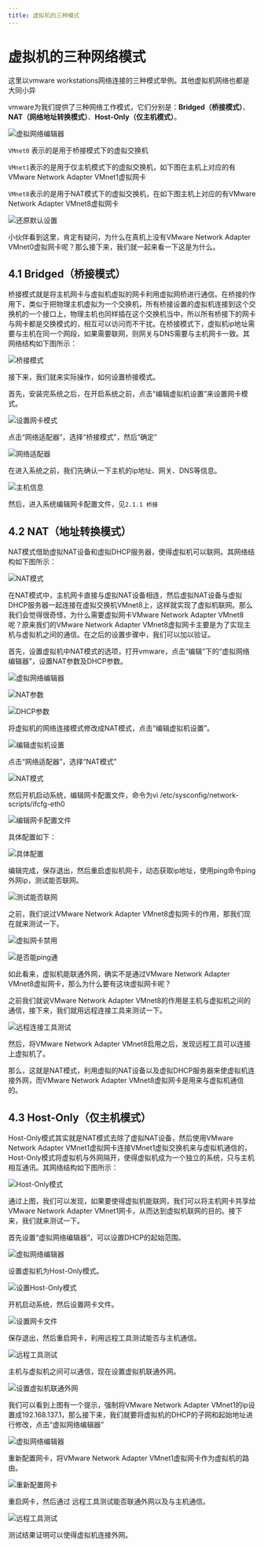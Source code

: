 ```yaml
---
title: 虚拟机的三种模式
---
```


# 虚拟机的三种网络模式

这里以vmware workstations网络连接的三种模式举例。其他虚拟机网络也都是大同小异

vmware为我们提供了三种网络工作模式，它们分别是：**Bridged（桥接模式）**、**NAT（网络地址转换模式）**、**Host-Only（仅主机模式）**。

![虚拟网络编辑器](assets/images/20160408183910724.png)

`VMnet0` 表示的是用于桥接模式下的虚拟交换机

`VMnet1`表示的是用于仅主机模式下的虚拟交换机，如下图在主机上对应的有VMware Network Adapter VMnet1虚拟网卡

`VMnet8`表示的是用于NAT模式下的虚拟交换机，在如下图主机上对应的有VMware Network Adapter VMnet8虚拟网卡

![还原默认设置](assets/images/20160408183938204.png)

小伙伴看到这里，肯定有疑问，为什么在真机上没有VMware Network Adapter VMnet0虚拟网卡呢？那么接下来，我们就一起来看一下这是为什么。

## 4.1 Bridged（桥接模式）

桥接模式就是将主机网卡与虚拟机虚拟的网卡利用虚拟网桥进行通信。在桥接的作用下，类似于把物理主机虚拟为一个交换机，所有桥接设置的虚拟机连接到这个交换机的一个接口上，物理主机也同样插在这个交换机当中，所以所有桥接下的网卡与网卡都是交换模式的，相互可以访问而不干扰。在桥接模式下，虚拟机ip地址需要与主机在同一个网段，如果需要联网，则网关与DNS需要与主机网卡一致。其网络结构如下图所示：

![桥接模式](assets/images/20160408183817187.png)

接下来，我们就来实际操作，如何设置桥接模式。

首先，安装完系统之后，在开启系统之前，点击“编辑虚拟机设置”来设置网卡模式。

![设置网卡模式](assets/images/20160408184030522.png)

点击“网络适配器”，选择“桥接模式”，然后“确定”

![网络适配器](assets/images/20160408184101860.png)

在进入系统之前，我们先确认一下主机的ip地址、网关、DNS等信息。

![主机信息](assets/images/20160408184145064.png)

然后，进入系统编辑网卡配置文件，见`2.1.1 桥接`

## 4.2 NAT（地址转换模式）

NAT模式借助虚拟NAT设备和虚拟DHCP服务器，使得虚拟机可以联网。其网络结构如下图所示：

![NAT模式](assets/images/20160408184441387.png)

在NAT模式中，主机网卡直接与虚拟NAT设备相连，然后虚拟NAT设备与虚拟DHCP服务器一起连接在虚拟交换机VMnet8上，这样就实现了虚拟机联网。那么我们会觉得很奇怪，为什么需要虚拟网卡VMware Network Adapter VMnet8呢？原来我们的VMware Network Adapter VMnet8虚拟网卡主要是为了实现主机与虚拟机之间的通信。在之后的设置步骤中，我们可以加以验证。

首先，设置虚拟机中NAT模式的选项，打开vmware，点击“编辑”下的“虚拟网络编辑器”，设置NAT参数及DHCP参数。

![虚拟网络编辑器](assets/images/20160408184555831.png)

![NAT参数](assets/images/20160408184642498.png)

![DHCP参数](assets/images/20160408184706186.png)

将虚拟机的网络连接模式修改成NAT模式，点击“编辑虚拟机设置”。

![编辑虚拟机设置](assets/images/20160408184745812.png)

点击“网络适配器”，选择“NAT模式”

![NAT模式](assets/images/20160408184826051.png)

然后开机启动系统，编辑网卡配置文件，命令为vi /etc/sysconfig/network-scripts/ifcfg-eth0

![编辑网卡配置文件](assets//images/20160408184901754.png)

具体配置如下：

![具体配置](assets/images/20160408184937473.png)

编辑完成，保存退出，然后重启虚拟机网卡，动态获取ip地址，使用ping命令ping外网ip，测试能否联网。

![测试能否联网](assets/images/20160408185014346.png)

之前，我们说过VMware Network Adapter VMnet8虚拟网卡的作用，那我们现在就来测试一下。

![虚拟网卡禁用](assets/images/20160408185047536.png)

![是否能ping通](assets/images/20160408185114739.png)

如此看来，虚拟机能联通外网，确实不是通过VMware Network Adapter VMnet8虚拟网卡，那么为什么要有这块虚拟网卡呢？

之前我们就说VMware Network Adapter VMnet8的作用是主机与虚拟机之间的通信，接下来，我们就用远程连接工具来测试一下。

![远程连接工具测试](assets/images/20160408185151849.png)

然后，将VMware Network Adapter VMnet8启用之后，发现远程工具可以连接上虚拟机了。

那么，这就是NAT模式，利用虚拟的NAT设备以及虚拟DHCP服务器来使虚拟机连接外网，而VMware Network Adapter VMnet8虚拟网卡是用来与虚拟机通信的。

## 4.3 Host-Only（仅主机模式）

Host-Only模式其实就是NAT模式去除了虚拟NAT设备，然后使用VMware Network Adapter VMnet1虚拟网卡连接VMnet1虚拟交换机来与虚拟机通信的，Host-Only模式将虚拟机与外网隔开，使得虚拟机成为一个独立的系统，只与主机相互通讯。其网络结构如下图所示：

![Host-Only模式](assets/images/20160408185234834.png)

通过上图，我们可以发现，如果要使得虚拟机能联网，我们可以将主机网卡共享给VMware Network Adapter VMnet1网卡，从而达到虚拟机联网的目的。接下来，我们就来测试一下。

首先设置“虚拟网络编辑器”，可以设置DHCP的起始范围。

![虚拟网络编辑器](assets/images/20160408185329865-20221227204301822.png)

设置虚拟机为Host-Only模式。

![设置Host-Only模式](assets/images/20160408185403459.png)

开机启动系统，然后设置网卡文件。

![设置网卡文件](assets/images/20160408185437228.png)

保存退出，然后重启网卡，利用远程工具测试能否与主机通信。

![远程工具测试](assets/images/20160408185515100.png)

主机与虚拟机之间可以通信，现在设置虚拟机联通外网。

![设置虚拟机联通外网](assets/images/20160408185547350.png)

我们可以看到上图有一个提示，强制将VMware Network Adapter VMnet1的ip设置成192.168.137.1，那么接下来，我们就要将虚拟机的DHCP的子网和起始地址进行修改，点击“虚拟网络编辑器”

![虚拟网络编辑器](assets/images/20160408185619116-20221227204327635.png)

重新配置网卡，将VMware Network Adapter VMnet1虚拟网卡作为虚拟机的路由。

![重新配置网卡](assets/images/20160408185655778.png)

重启网卡，然后通过 远程工具测试能否联通外网以及与主机通信。

![远程工具测试](assets/images/aaa.png)

测试结果证明可以使得虚拟机连接外网。